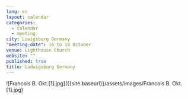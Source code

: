 ```yaml
---
lang: en
layout: calendar
categories: 
  - calendar
  - meeting
city: Luwigsburg Germany
"meeting-date": 16 to 18 October
venue: Lighthouse Church
website: ""
published: true
title: Ludwigsburg Germany
---
```


![Francois B. Okt.[1].jpg]({{site.baseurl}}/assets/images/Francois B. Okt.[1].jpg)

